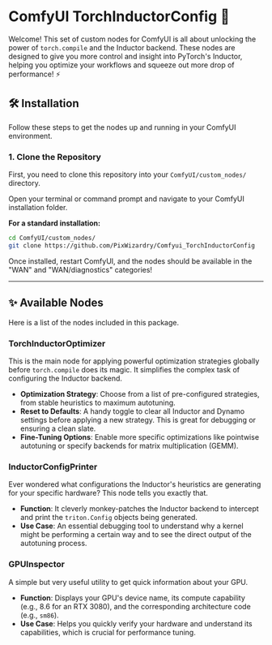# ComfyUI TorchInductorConfig 🚀

Welcome! This set of custom nodes for ComfyUI is all about unlocking the power of `torch.compile` and the Inductor backend. These nodes are designed to give you more control and insight into PyTorch's Inductor, helping you optimize your workflows and squeeze out more drop of performance! ⚡

## 🛠️ Installation

Follow these steps to get the nodes up and running in your ComfyUI environment.

### 1. Clone the Repository

First, you need to clone this repository into your `ComfyUI/custom_nodes/` directory.

Open your terminal or command prompt and navigate to your ComfyUI installation folder.

**For a standard installation:**
```bash
cd ComfyUI/custom_nodes/
git clone https://github.com/PixWizardry/Comfyui_TorchInductorConfig
```

Once installed, restart ComfyUI, and the nodes should be available in the "WAN" and "WAN/diagnostics" categories!

---

## ✨ Available Nodes

Here is a list of the nodes included in this package.

### TorchInductorOptimizer
This is the main node for applying powerful optimization strategies globally before `torch.compile` does its magic. It simplifies the complex task of configuring the Inductor backend.

*   **Optimization Strategy**: Choose from a list of pre-configured strategies, from stable heuristics to maximum autotuning.
*   **Reset to Defaults**: A handy toggle to clear all Inductor and Dynamo settings before applying a new strategy. This is great for debugging or ensuring a clean slate.
*   **Fine-Tuning Options**: Enable more specific optimizations like pointwise autotuning or specify backends for matrix multiplication (GEMM).

### InductorConfigPrinter
Ever wondered what configurations the Inductor's heuristics are generating for your specific hardware? This node tells you exactly that.

*   **Function**: It cleverly monkey-patches the Inductor backend to intercept and print the `triton.Config` objects being generated.
*   **Use Case**: An essential debugging tool to understand why a kernel might be performing a certain way and to see the direct output of the autotuning process.

### GPUInspector
A simple but very useful utility to get quick information about your GPU.

*   **Function**: Displays your GPU's device name, its compute capability (e.g., 8.6 for an RTX 3080), and the corresponding architecture code (e.g., `sm86`).
*   **Use Case**: Helps you quickly verify your hardware and understand its capabilities, which is crucial for performance tuning.
